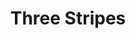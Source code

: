 ---
ee_id: '4402'
site: '1'
type: '2'
url: 2018-014-three-stripes
title: Three Stripes
year: '2018'
display_year: '2018'
medium: Inkjet on canvas (x3)
dims: 108 x 36 in
pitch: ''
ps: ''
live_url: ''
related: ''
youtube: ''
related_code: ''
imgs: three-stripes2018-014-database-02.jpg
subheading: ''
download: ''
add_credit: ''
commission: ''
layout: things-i-made
---